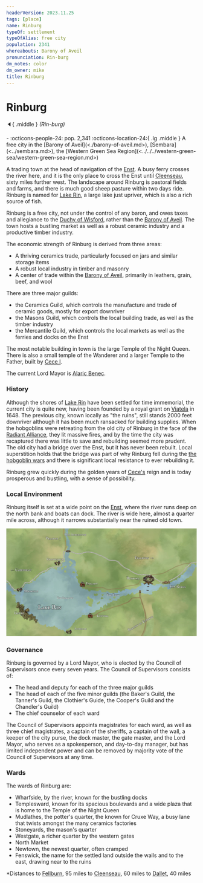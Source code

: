```yaml
---
headerVersion: 2023.11.25
tags: [place]
name: Rinburg
typeOf: settlement
typeOfAlias: free city
population: 2341
whereabouts: Barony of Aveil
pronunciation: Rin-burg
dm_notes: color
dm_owner: mike
title: Rinburg
---
```

# Rinburg
:speaker:{ .middle } *(Rin-burg)*  
<div class="grid cards ext-narrow-margin ext-one-column" markdown>
-  
    :octicons-people-24: pop. 2,341  
    :octicons-location-24:{ .lg .middle } A free city in the [Barony of Aveil](<./barony-of-aveil.md>), [Sembara](<../sembara.md>), the [Western Green Sea Region](<../../../western-green-sea/western-green-sea-region.md>)  
</div>


A trading town at the head of navigation of the [Enst](<../../rivers/wistel-enst-watershed/enst.md>). A busy ferry crosses the river here, and it is the only place to cross the Enst until [Cleenseau](<cleenseau-region/cleenseau/cleenseau.md>), sixty miles further west. The landscape around Rinburg is pastoral fields and farms, and there is much good sheep pasture within two days ride. Rinburg is named for [Lake Rin](<./lake-rin.md>), a large lake just upriver, which is also a rich source of fish. 

Rinburg is a free city, not under the control of any baron, and owes taxes and allegiance to the [Duchy of Wisford](<../heartlands/duchy-of-wisford.md>), rather than the [Barony of Aveil](<./barony-of-aveil.md>). The town hosts a bustling market as well as a robust ceramic industry and a productive timber industry.

The economic strength of Rinburg is derived from three areas:

* A thriving ceramics trade, particularly focused on jars and similar storage items
* A robust local industry in timber and masonry
* A center of trade within the [Barony of Aveil](<./barony-of-aveil.md>), primarily in leathers, grain, beef, and wool

There are three major guilds:

* the Ceramics Guild, which controls the manufacture and trade of ceramic goods, mostly for export downriver
* the Masons Guild, which controls the local building trade, as well as the timber industry
* the Mercantile Guild, which controls the local markets as well as the ferries and docks on the Enst

The most notable building in town is the large Temple of the Night Queen. There is also a small temple of the Wanderer and a larger Temple to the Father, built by [Cece I](<../../../../people/historical-figures/sembaran-royalty/cece-i.md>).

The current Lord Mayor is [Alaric Benec](<../../../../people/sembarans/alaric-benec.md>). 

### History
Although the shores of [Lake Rin](<./lake-rin.md>) have been settled for time immemorial, the current city is quite new, having been founded by a royal grant on [Viatela](<../../../../time/holidays-and-festivals/viatela.md>) in 1648. The previous city, known locally as "the ruins", still stands 2000 feet downriver although it has been much ransacked for building supplies. When the hobgoblins were retreating from the old city of Rinburg in the face of the [Radiant Alliance](<../../../../groups/radiant-alliance.md>), they lit massive fires, and by the time the city was recaptured there was little to save and rebuilding seemed more prudent. The old city had a bridge over the Enst, but it has never been rebuilt. Local superstition holds that the bridge was part of why Rinburg fell during the [the hobgoblin wars](<../../../../history/third-hobgoblin-war-sembara.md>) and there is significant local resistance to ever rebuilding it.

Rinburg grew quickly during the golden years of [Cece's](<../../../../people/historical-figures/sembaran-royalty/cece-i.md>) reign and is today prosperous and bustling, with a sense of possibility.
### Local Environment
Rinburg itself is set at a wide point on the [Enst](<../../rivers/wistel-enst-watershed/enst.md>), where the river runs deep on the north bank and boats can dock. The river is wide here, almost a quarter mile across, although it narrows substantially near the ruined old town.

![Rinburg Local Region](../../../../assets/rinburg-local-region.jpg)

### Governance
Rinburg is governed by a Lord Mayor, who is elected by the Council of Supervisors once every seven years. The Council of Supervisors consists of:
* The head and deputy for each of the three major guilds
* The head of each of the five minor guilds (the Baker's Guild, the Tanner's Guild, the Clothier's Guide, the Cooper's Guild and the Chandler's Guild)
* The chief counselor of each ward

The Council of Supervisors appoints magistrates for each ward, as well as three chief magistrates, a captain of the sheriffs, a captain of the wall, a keeper of the city purse, the dock master, the gate master, and the Lord Mayor, who serves as a spokesperson, and day-to-day manager, but has limited independent power and can be removed by majority vote of the Council of Supervisors at any time.

### Wards
The wards of Rinburg are:

* Wharfside, by the river, known for the bustling docks
* Templesward, known for its spacious boulevards and a wide plaza that is home to the Temple of the Night Queen
* Mudlathes, the potter's quarter, the known for Cruxe Way, a busy lane that twists amongst the many ceramics factories
* Stoneyards, the mason's quarter
* Westgate, a richer quarter by the western gates
* North Market
* Newtown, the newest quarter, often cramped
* Fenswick, the name for the settled land outside the walls and to the east, drawing near to the ruins

*Distances
		to [Fellburn](<../heartlands/fellburn.md>), 95 miles
		to [Cleenseau](<cleenseau-region/cleenseau/cleenseau.md>), 60 miles
		to [Dallet](<./dallet.md>), 40 miles



